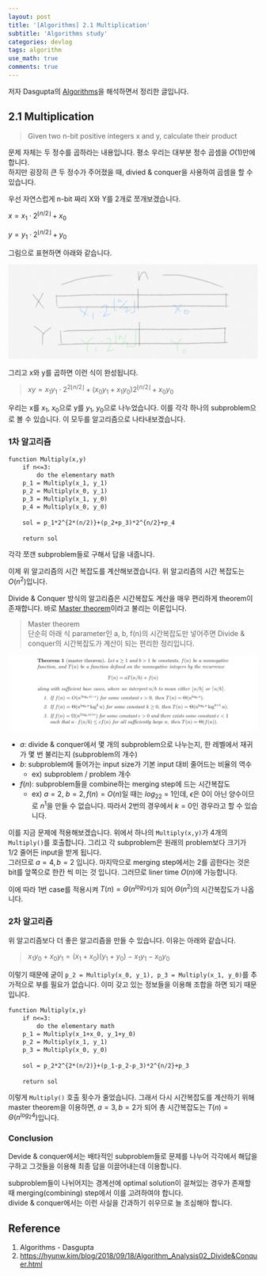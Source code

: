 ```yaml
---
layout: post
title: '[Algorithms] 2.1 Multiplication'
subtitle: 'Algorithms study'
categories: devlog
tags: algorithm
use_math: true
comments: true
---
```



저자 Dasgupta의 [Algorithms](https://www.flipkart.com/algorithms/p/itme28yppfu25bwe)을 해석하면서 정리한 글입니다.

## 2.1 Multiplication
> Given two n-bit positive integers x and y, calculate their product

문제 자체는 두 정수를 곱하라는 내용입니다. 평소 우리는 대부분 정수 곱셈을 $O(1)$만에 합니다. <br>
하지만 굉장히 큰 두 정수가 주어졌을 때, divied & conquer을 사용하여 곱셈을 할 수 있습니다.

우선 자연스럽게 n-bit 짜리 X와 Y를 2개로 쪼개보겠습니다.


$x =x_1 \cdot 2^{\lfloor{n/2}\rfloor}+x_0$

$y = y_1 \cdot 2^{\lfloor{n/2}\rfloor}+y_0$

그림으로 표현하면 아래와 같습니다.

![img](/assets/img/algorithm/algorithm01.jpeg)

그리고 x와 y를 곱하면 이런 식이 완성됩니다.

>$xy = x_1y_1\cdot 2^{2\lfloor{n/2}\rfloor} + (x_0y_1+x_1y_0)2^{\lfloor{n/2}\rfloor} +x_0y_0$

우리는 x를 $x_1$, $x_0$으로 y를 $y_1$, $y_0$으로 나누었습니다. 이를 각각 하나의 subproblem으로 볼 수 있습니다. 이 모두를 알고리즘으로 나타내보겠습니다.

### 1차 알고리즘
```
function Multiply(x,y)
    if n<=3:
        do the elementary math
    p_1 = Multiply(x_1, y_1)
    p_2 = Multiply(x_0, y_1)
    p_3 = Multiply(x_1, y_0)
    p_4 = Multiply(x_0, y_0)

    sol = p_1*2^{2*(n/2)}+(p_2+p_3)*2^{n/2}+p_4

    return sol
```
각각 쪼갠 subproblem들로 구해서 답을 내줍니다.

이제 위 알고리즘의 시간 복잡도를 계산해보겠습니다. 위 알고리즘의 시간 복잡도는 $O(n^2)$입니다.

Divide & Conquer 방식의 알고리즘은 시간복잡도 계산을 매우 편리하게 theorem이 존재합니다. 바로 [Master theorem](https://en.wikipedia.org/wiki/Master_theorem_(analysis_of_algorithms))이라고 불리는 이론입니다.

> Master theorem <br>
단순히 아래 식 parameter인 a, b, f(n)의 시간복잡도만 넣어주면 Divide & conquer의 시간복잡도가 계산이 되는 편리한 정리입니다.

![img](/assets/img/algorithm/algorithm03.png)

- $a$: divide & conquer에서 몇 개의 subproblem으로 나누는지, 한 레벨에서 재귀가 몇 번 불리는지 (subproblem의 개수)
- $b$: subproblem에 들어가는 input size가 기본 input 대비 줄어드는 비율의 역수
    - ex) subproblem / problem 개수
- $f(n)$: subproblem들을 combine하는 merging step에 드는 시간복잡도
    - ex) $a = 2$, $b = 2, f(n) = O(n)$일 때는 $log_22$ = 1인데, $\epsilon$은 0이 아닌 양수이므로 $n^1$을 만들 수 없습니다. 따라서 2번의 경우에서 $k = 0$인 경우라고 할 수 있습니다.

이를 지금 문제에 적용해보겠습니다. 위에서 하나의 `Multiply(x,y)`가 4개의 `Multiply()`를 호출합니다. 그리고 각 subproblem은 원래의 problem보다 크기가 1/2 줄어든 input을 받게 됩니다. <br>
그러므로 $a = 4, b = 2$ 입니다. 마지막으로 merging step에서는 2를 곱한다는 것은 bit를 앞쪽으로 한칸 씩 미는 것 입니다. 그러므로 liner time $O(n)$에 가능합니다.

이에 따라 1번 case를 적용시켜 $T(n) = \Theta(n^{log_24})$가 되어 $\Theta(n^2)$의 시간복잡도가 나옵니다.

### 2차 알고리즘
위 알고리즘보다 더 좋은 알고리즘을 만들 수 있습니다. 이유는 아래와 같습니다.

> $x_1y_0+x_0y_1 = (x_1 + x_0)(y_1 + y_0) - x_1y_1 - x_0y_0$

이렇기 때문에 굳이 `p_2 = Multiply(x_0, y_1), p_3 = Multiply(x_1, y_0)`를 추가적으로 부를 필요가 없습니다. 이미 갖고 있는 정보들을 이용해 조합을 하면 되기 때문입니다.

```
function Multiply(x,y)
    if n<=3:
        do the elementary math
    p_1 = Multiply(x_1+x_0, y_1+y_0)
    p_2 = Multiply(x_1, y_1)
    p_3 = Multiply(x_0, y_0)

    sol = p_2*2^{2*(n/2)}+(p_1-p_2-p_3)*2^{n/2}+p_3

    return sol
```

이렇게 `Multiply()` 호출 횟수가 줄었습니다. 그래서 다시 시간복잡도를 계산하기 위해 master theorem을 이용하면, $a = 3, b = 2$가 되어 총 시간복잡도는 $T(n)=\Theta (n^{log_2 4})$입니다.

### Conclusion
Devide & conquer에서는 배타적인 subproblem들로 문제를 나누어 각각에서 해답을 구하고 그것들을 이용해 최종 답을 이끌어내는데 이용합니다.

subproblem들이 나뉘어지는 경계선에 optimal solution이 걸쳐있는 경우가 존재할 때 merging(combining)  step에서 이를 고려하여야 합니다. <br>
divide & conquer에서는 이런 사실을 간과하기 쉬우므로 늘 조심해야 합니다.


## Reference
1. Algorithms - Dasgupta
2. https://hyunw.kim/blog/2018/09/18/Algorithm_Analysis02_Divide&Conquer.html